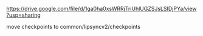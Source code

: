 https://drive.google.com/file/d/1ga0ha0xsWRRjTriUhlUGZSJsLSIDjPYa/view?usp=sharing

move checkpoints to common/lipsyncv2/checkpoints
